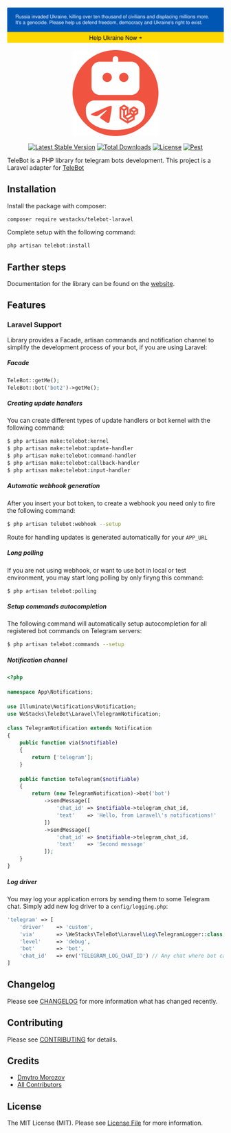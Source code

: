 [![Stand With Ukraine](https://raw.githubusercontent.com/vshymanskyy/StandWithUkraine/main/banner2-direct.svg)](https://vshymanskyy.github.io/StandWithUkraine/)

<p align="center">
<a href="https://github.com/westacks/telebot-laravel"><img src="./.github/assets/logo.svg" alt="Project Logo" width="200"></a>
</p>

<p align="center">
<a href="https://packagist.org/packages/westacks/telebot-laravel"><img src="https://poser.pugx.org/westacks/telebot-laravel/v/stable.svg" alt="Latest Stable Version"></a>
<a href="https://packagist.org/packages/westacks/telebot-laravel"><img src="https://poser.pugx.org/westacks/telebot-laravel/d/total.svg" alt="Total Downloads"></a>
<a href="https://packagist.org/packages/westacks/telebot-laravel"><img src="https://poser.pugx.org/westacks/telebot-laravel/license.svg" alt="License"></a>
<a href="https://github.com/westacks/telebot-laravel/actions/workflows/main.yml"><img src="https://github.com/westacks/telebot-laravel/actions/workflows/tests.yml/badge.svg" alt="Pest"></a>
</p>

TeleBot is a PHP library for telegram bots development. This project is a Laravel adapter for [TeleBot](https://github.com/westacks/telebot)

## Installation

Install the package with composer:

```bash
composer require westacks/telebot-laravel
```

Complete setup with the following command:

```bash
php artisan telebot:install
```

## Farther steps

Documentation for the library can be found on the [website](https://westacks.github.io/telebot/).

## Features

### Laravel Support

Library provides a Facade, artisan commands and notification channel to simplify the development process of your bot, if you are using Laravel:

##### Facade
```php
TeleBot::getMe();
TeleBot::bot('bot2')->getMe();
```

##### Creating update handlers

You can create different types of update handlers or bot kernel with the following command:
```bash
$ php artisan make:telebot:kernel
$ php artisan make:telebot:update-handler
$ php artisan make:telebot:command-handler
$ php artisan make:telebot:callback-handler
$ php artisan make:telebot:input-handler
```

##### Automatic webhook generation

After you insert your bot token, to create a webhook you need only to fire the following command:
```bash
$ php artisan telebot:webhook --setup
```
Route for handling updates is generated automatically for your `APP_URL`


##### Long polling

If you are not using webhook, or want to use bot in local or test environment, you may start long polling by only firyng this command:
```bash
$ php artisan telebot:polling
```

##### Setup commands autocompletion

The following command will automatically setup autocompletion for all registered bot commands on Telegram servers:
```bash
$ php artisan telebot:commands --setup
```

##### Notification channel

```php
<?php

namespace App\Notifications;

use Illuminate\Notifications\Notification;
use WeStacks\TeleBot\Laravel\TelegramNotification;

class TelegramNotification extends Notification
{
    public function via($notifiable)
    {
        return ['telegram'];
    }

    public function toTelegram($notifiable)
    {
        return (new TelegramNotification)->bot('bot')
            ->sendMessage([
                'chat_id' => $notifiable->telegram_chat_id,
                'text'    => 'Hello, from Laravel\'s notifications!'
            ])
            ->sendMessage([
                'chat_id' => $notifiable->telegram_chat_id,
                'text'    => 'Second message'
            ]);
    }
}
```

##### Log driver

You may log your application errors by sending them to some Telegram chat. Simply add new log driver to a `config/logging.php`:

```php
'telegram' => [
    'driver'    => 'custom',
    'via'       => \WeStacks\TeleBot\Laravel\Log\TelegramLogger::class,
    'level'     => 'debug',
    'bot'       => 'bot',
    'chat_id'   => env('TELEGRAM_LOG_CHAT_ID') // Any chat where bot can write messages.
]
```

## Changelog

Please see [CHANGELOG](CHANGELOG.md) for more information what has changed recently.

## Contributing

Please see [CONTRIBUTING](CONTRIBUTING.md) for details.

## Credits

- [Dmytro Morozov](https://github.com/PunyFlash)
- [All Contributors](https://github.com/westacks/telebot-laravel/graphs/contributors)

## License

The MIT License (MIT). Please see [License File](LICENSE.md) for more information.

